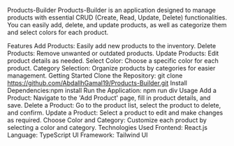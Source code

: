 Products-Builder
Products-Builder is an application designed to manage products with essential CRUD (Create, Read, Update, Delete) functionalities. You can easily add, delete, and update products, as well as categorize them and select colors for each product.

Features
Add Products: Easily add new products to the inventory.
Delete Products: Remove unwanted or outdated products.
Update Products: Edit product details as needed.
Select Color: Choose a specific color for each product.
Category Selection: Organize products by categories for easier management.
Getting Started
Clone the Repository: git clone https://github.com/AbdallhGamal19/Products-Builder.git
Install Dependencies:npm install
Run the Application: npm run div
Usage
Add a Product: Navigate to the 'Add Product' page, fill in product details, and save.
Delete a Product: Go to the product list, select the product to delete, and confirm.
Update a Product: Select a product to edit and make changes as required.
Choose Color and Category: Customize each product by selecting a color and category.
Technologies Used
Frontend: React.js
Language: TypeScript
UI Framework: Tailwind UI
